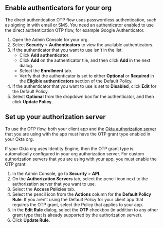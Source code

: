 ## Enable authenticators for your org

The direct authentication OTP flow uses passwordless authentication, such as signing in with email or SMS. You need an authenticator enabled to use the direct authentication OTP flow, for example Google Authenticator.

1. Open the Admin Console for your org.
1. Select **Security** > **Authenticators** to view the available authenticators.
1. If the authenticator that you want to use isn't in the list:
    * Click **Add authenticator**.
    * Click **Add** on the authenticator tile, and then click **Add** in the next dialog.
    * Select the **Enrollment** tab.
    * Verify that the authenticator is set to either **Optional** or **Required** in the **Eligible authenticators** section of the Default Policy.
1. If the authenticator that you want to use is set to **Disabled**, click **Edit** for the Default Policy.
1. Select **Optional** from the dropdown box for the authenticator, and then click **Update Policy**.

## Set up your authorization server

To use the OTP flow, both your client app and the [Okta authorization server](/docs/concepts/auth-servers/) that you are using with the app must have the OTP grant type enabled in your Okta org.

If your Okta org uses Identity Engine, then the OTP grant type is automatically configured in your org authorization server. For custom authorization servers that you are using with your app, you must enable the OTP grant:

1. In the Admin Console, go to **Security** > **API**.
2. On the **Authorization Servers** tab, select the pencil icon next to the authorization server that you want to use.
3. Select the **Access Policies** tab.
4. Select the pencil icon from the **Actions** column for the **Default Policy Rule**.
    If you aren’t using the Default Policy for your client app that requires the OTP grant, select the Policy that applies to your app.
5. In the **Edit Rule** dialog, select the **OTP** checkbox (in addition to any other grant type that is already supported by the authorization server).
6. Click **Update Rule**.
